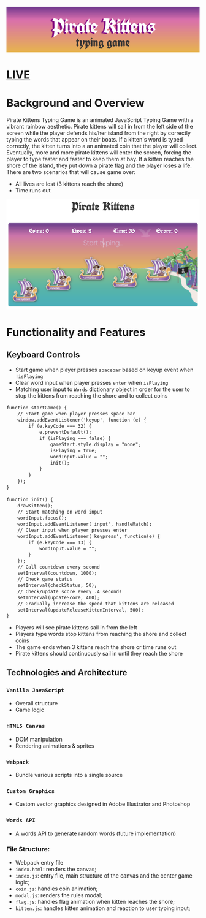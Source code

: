 ![Logo](src/assets/img/logo.jpg)

# [LIVE](https://cocoelizabeth.github.io/pirate_kittens_typing_game/)

# Background and Overview
Pirate Kittens Typing Game is an animated JavaScript Typing Game with a vibrant rainbow aesthetic. Pirate kittens will sail in from the left side of the screen while the player defends his/her island from the right by correctly typing the words that appear on their boats. If a kitten's word is typed correctly, the kitten turns into a an animated coin that the player will collect.  Eventually, more and more pirate kittens will enter the screen, forcing the player to type faster and faster to keep them at bay. If a kitten reaches the shore of the island, they put down a pirate flag and the player loses a life. There are two scenarios that will cause game over:
* All lives are lost (3 kittens reach the shore)
* Time runs out

![Screenshot](https://raw.githubusercontent.com/cocoelizabeth/pirate_kittens_typing_game/master/pirate-kittens-screen-shot.png)


# Functionality and Features

## Keyboard Controls

- Start game when player presses `spacebar` based on keyup event when `!isPlaying`
- Clear word input when player presses `enter` when `isPlaying`
- Matching user input to `Words` dictionary object in order for  the user to stop the kittens from reaching the shore and to collect coins

```
function startGame() {
    // Start game when player presses space bar
    window.addEventListener('keyup', function (e) {
        if (e.keyCode === 32) {
            e.preventDefault();
            if (isPlaying === false) {
                gameStart.style.display = "none";
                isPlaying = true;
                wordInput.value = "";
                init();
            }
        }
    });
}

function init() {
    drawKitten();
    // Start matching on word input
    wordInput.focus();
    wordInput.addEventListener('input', handleMatch);
    // Clear input when player presses enter
    wordInput.addEventListener('keypress', function(e) {
        if (e.keyCode === 13) {
            wordInput.value = "";
        }
    });
    // Call countdown every second
    setInterval(countdown, 1000);
    // Check game status
    setInterval(checkStatus, 50);
    // Check/update score every .4 seconds
    setInterval(updateScore, 400);
    // Gradually increase the speed that kittens are released
    setInterval(updateReleaseKittenInterval, 500);
}
```

* Players will see pirate kittens sail in from the left
* Players type words stop kittens from reaching the shore and collect coins 
* The game ends when 3 kittens reach the shore or time runs out
* Pirate kittens should continuously sail in until they reach the shore 


## Technologies and Architecture
### `Vanilla JavaScript`
* Overall structure
* Game logic

### `HTML5 Canvas`
* DOM manipulation
* Rendering animations & sprites

### `Webpack` 
* Bundle various scripts into a single source

### `Custom Graphics`
* Custom vector graphics designed in Adobe Illustrator and Photoshop

### `Words API`
* A words API to generate random words (future implementation)

### File Structure:
* Webpack entry file
* `index.html`: renders the canvas;
* `index.js`: entry file, main structure of the canvas and the center game logic;
* `coin.js`: handles coin animation;
* `modal.js`: renders the rules modal;
* `flag.js`: handles flag animation when kitten reaches the shore;
* `kitten.js`: handles kitten animation and reaction to user typing input; 





